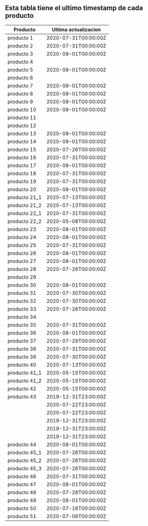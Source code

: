 ## Esta tabla tiene el ultimo timestamp de cada producto
|Producto|Ultima actualizacion |
|------ |------ |
|producto 1|2020-07-31T00:00:00Z|
|producto 2|2020-07-31T00:00:00Z|
|producto 3|2020-08-01T00:00:00Z|
|producto 4|
|producto 5|2020-08-01T00:00:00Z|
|producto 6|
|producto 7|2020-08-01T00:00:00Z|
|producto 8|2020-08-01T00:00:00Z|
|producto 9|2020-08-01T00:00:00Z|
|producto 10|2020-08-01T00:00:00Z|
|producto 11|
|producto 12|
|producto 13|2020-08-01T00:00:00Z|
|producto 14|2020-08-01T00:00:00Z|
|producto 15|2020-07-26T00:00:00Z|
|producto 16|2020-07-31T00:00:00Z|
|producto 17|2020-08-01T00:00:00Z|
|producto 18|2020-07-31T00:00:00Z|
|producto 19|2020-07-31T00:00:00Z|
|producto 20|2020-08-01T00:00:00Z|
|producto 21_1|2020-07-13T00:00:00Z|
|producto 21_2|2020-07-13T00:00:00Z|
|producto 22_1|2020-07-31T00:00:00Z|
|producto 22_2|2020-05-08T00:00:00Z|
|producto 23|2020-08-01T00:00:00Z|
|producto 24|2020-08-01T00:00:00Z|
|producto 25|2020-07-31T00:00:00Z|
|producto 26|2020-08-01T00:00:00Z|
|producto 27|2020-08-01T00:00:00Z|
|producto 28|2020-07-26T00:00:00Z|
|producto 29|
|producto 30|2020-08-01T00:00:00Z|
|producto 31|2020-07-30T00:00:00Z|
|producto 32|2020-07-30T00:00:00Z|
|producto 33|2020-07-26T00:00:00Z|
|producto 34|
|producto 35|2020-07-31T00:00:00Z|
|producto 36|2020-08-01T00:00:00Z|
|producto 37|2020-07-29T00:00:00Z|
|producto 38|2020-07-31T00:00:00Z|
|producto 39|2020-07-30T00:00:00Z|
|producto 40|2020-07-13T00:00:00Z|
|producto 41_1|2020-05-15T00:00:00Z|
|producto 41_2|2020-05-15T00:00:00Z|
|producto 42|2020-05-15T00:00:00Z|
|producto 43|2019-12-31T23:00:00Z|
| |2020-07-22T23:00:00Z|
| |2020-07-22T23:00:00Z|
| |2019-12-31T23:00:00Z|
| |2019-12-31T23:00:00Z|
| |2019-12-31T23:00:00Z|
|producto 44|2020-08-01T00:00:00Z|
|producto 45_1|2020-07-26T00:00:00Z|
|producto 45_2|2020-07-26T00:00:00Z|
|producto 45_3|2020-07-26T00:00:00Z|
|producto 46|2020-07-31T00:00:00Z|
|producto 47|2020-08-01T00:00:00Z|
|producto 48|2020-07-28T00:00:00Z|
|producto 49|2020-08-01T00:00:00Z|
|producto 50|2020-07-16T00:00:00Z|
|producto 51|2020-07-06T00:00:00Z|
